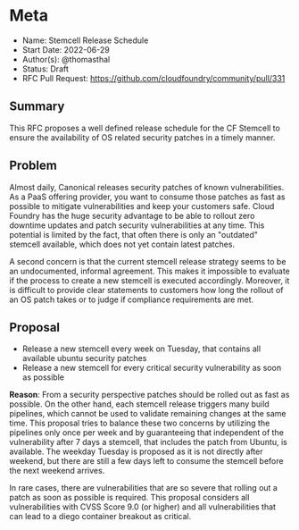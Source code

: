 # Meta
[meta]: #meta
- Name: Stemcell Release Schedule
- Start Date: 2022-06-29
- Author(s): @thomasthal
- Status: Draft <!-- Acceptable values: Draft, Approved, On Hold, Superseded -->
- RFC Pull Request: https://github.com/cloudfoundry/community/pull/331


## Summary
This RFC proposes a well defined release schedule for the CF Stemcell to ensure the availability of OS related security patches in a timely manner.

## Problem
Almost daily, Canonical releases security patches of known vulnerabilities.  As a PaaS offering provider, you want to consume those patches as fast as possible to mitigate vulnerabilities and keep your customers safe. Cloud Foundry has the huge security advantage to be able to rollout zero downtime updates and patch security vulnerabilities at any time. This potential is limited by the fact, that often there is only an "outdated" stemcell available, which does not yet contain latest patches. 

A second concern is that the current stemcell release strategy seems to be an undocumented, informal agreement. This makes it impossible to evaluate if the process to create a new stemcell is executed accordingly. Moreover, it is difficult to provide clear statements to customers how long the rollout of an OS patch takes or to judge if compliance requirements are met.

## Proposal
- Release a new stemcell every week on Tuesday, that contains all available ubuntu security patches 
- Release a new stemcell for every critical security vulnerability as soon as possible

**Reason**:
From a security perspective patches should be rolled out as fast as possible. On the other hand, each stemcell release triggers many build pipelines, which cannot be used to validate remaining changes at the same time. This proposal tries to balance these two concerns by utilizing the pipelines only once per week and by guaranteeing that independent of the vulnerability after 7 days a stemcell, that includes the patch from Ubuntu, is available. The weekday Tuesday is proposed as it is not directly after weekend, but there are still a few days left to consume the stemcell before the next weekend arrives.

In rare cases, there are vulnerabilities that are so severe that rolling out a patch as soon as possible is required. This proposal considers all vulnerabilities with CVSS Score 9.0 (or higher) and all vulnerabilities that can lead to a diego container breakout as critical.

